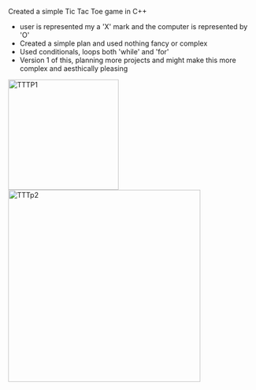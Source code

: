 Created a simple Tic Tac Toe game in C++
 - user is represented my a 'X' mark and the computer is represented by 'O'
 - Created a simple plan and used nothing fancy or complex
 - Used conditionals, loops both 'while' and 'for'
 - Version 1 of this, planning more projects and might make this more complex and aesthically pleasing


  
<img width="224" alt="TTTP1" src="https://github.com/user-attachments/assets/123471c0-8d7b-4e5d-a0dc-f0017516ccce" />

<img width="390" alt="TTTp2" src="https://github.com/user-attachments/assets/2b3e26cf-571f-4449-927f-8c76ac6c5d9b" />
